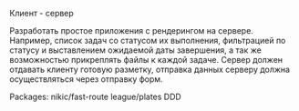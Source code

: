 Клиент - сервер

Разработать простое приложения с рендерингом на сервере. 
Например, список задач со статусом их выполнения, фильтрацией по статусу и выставлением ожидаемой даты завершения, а так же возможностью прикреплять файлы к каждой задаче. 
Сервер должен отдавать клиенту готовую разметку, отправка данных серверу должна осуществляться через отправку форм.

Packages:
nikic/fast-route
league/plates
DDD

